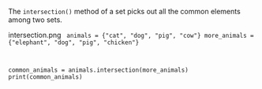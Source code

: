 The `intersection()` method of a set picks out all the common elements among two sets.

<image>intersection.png</image><codeblock language="python" type="lesson">
<code>
animals = {"cat", "dog", "pig", "cow"}
more_animals = {"elephant", "dog", "pig", "chicken"}

common_animals = animals.intersection(more_animals)
print(common_animals)
</code>
</codeblock>